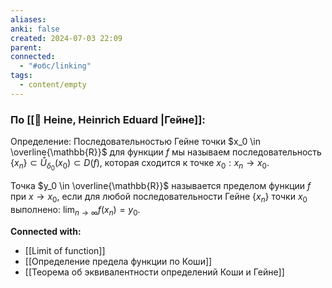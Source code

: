 ```yaml
---
aliases: 
anki: false
created: 2024-07-03 22:09
parent: 
connected:
  - "#обс/linking"
tags:
  - content/empty
---
```




### По [[👤 Heine, Heinrich Eduard |Гейне]]:


Определение: Последовательностью Гейне точки $x_0 \in \overline{\mathbb{R}}$ для функции $f$ мы называем последовательность $\{x_n\} \subset \mathring{U}_{\delta_0}(x_0) \subset D(f)$, которая сходится к точке $x_0: x_n \to x_0$.


Точка $y_0 \in \overline{\mathbb{R}}$ называется пределом функции $f$ при $x \to x_0$, если для любой последовательности Гейне $\{x_n\}$ точки $x_0$ выполнено: $\lim_{n \to \infty} f(x_n) = y_0$.






**Connected with:**
- [[Limit of function]]
- [[Определение предела функции по Коши]]
- [[Теорема об эквивалентности определений Коши и Гейне]]

